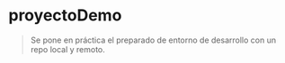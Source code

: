 # proyectoDemo
> Se pone en práctica el preparado de entorno de desarrollo con un repo local y remoto.
